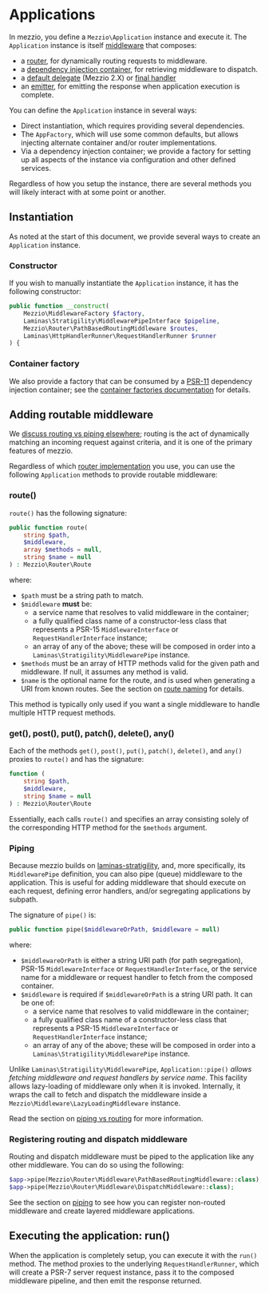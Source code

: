 # Applications

In mezzio, you define a `Mezzio\Application` instance and
execute it. The `Application` instance is itself [middleware](https://docs.laminas.dev/laminas-stratigility/middleware/)
that composes:

- a [router](router/intro.md), for dynamically routing requests to middleware.
- a [dependency injection container](container/intro.md), for retrieving
  middleware to dispatch.
- a [default delegate](error-handling.md#default-delegates) (Mezzio 2.X)
  or [final handler](error-handling.md#version-1-error-handling)
- an [emitter](https://docs.laminas.dev/laminas-httphandlerrunner/emitters/),
  for emitting the response when application execution is complete.

You can define the `Application` instance in several ways:

- Direct instantiation, which requires providing several dependencies.
- The `AppFactory`, which will use some common defaults, but allows injecting alternate
  container and/or router implementations.
- Via a dependency injection container; we provide a factory for setting up all
  aspects of the instance via configuration and other defined services.

Regardless of how you setup the instance, there are several methods you will
likely interact with at some point or another.

## Instantiation

As noted at the start of this document, we provide several ways to create an
`Application` instance.

### Constructor

If you wish to manually instantiate the `Application` instance, it has the
following constructor:

```php
public function __construct(
    Mezzio\MiddlewareFactory $factory,
    Laminas\Stratigility\MiddlewarePipeInterface $pipeline,
    Mezzio\Router\PathBasedRoutingMiddleware $routes,
    Laminas\HttpHandlerRunner\RequestHandlerRunner $runner
) {
```

### Container factory

We also provide a factory that can be consumed by a [PSR-11](https://www.php-fig.org/psr/psr-11/)
dependency injection container; see the [container factories documentation](container/factories.md)
for details.

## Adding routable middleware

We [discuss routing vs piping elsewhere](router/piping.md); routing is the act
of dynamically matching an incoming request against criteria, and it is one of
the primary features of mezzio.

Regardless of which [router implementation](router/interface.md) you use, you
can use the following `Application` methods to provide routable middleware:

### route()

`route()` has the following signature:

```php
public function route(
    string $path,
    $middleware,
    array $methods = null,
    string $name = null
) : Mezzio\Router\Route
```

where:

- `$path` must be a string path to match.
- `$middleware` **must** be:
    - a service name that resolves to valid middleware in the container;
    - a fully qualified class name of a constructor-less class that represents a
      PSR-15 `MiddlewareInterface` or `RequestHandlerInterface` instance;
    - an array of any of the above; these will be composed in order into a
      `Laminas\Stratigility\MiddlewarePipe` instance.
- `$methods` must be an array of HTTP methods valid for the given path and
  middleware. If null, it assumes any method is valid.
- `$name` is the optional name for the route, and is used when generating a URI
  from known routes. See the section on [route naming](router/uri-generation.md#generating-uris)
  for details.

This method is typically only used if you want a single middleware to handle
multiple HTTP request methods.

### get(), post(), put(), patch(), delete(), any()

Each of the methods `get()`, `post()`, `put()`, `patch()`, `delete()`, and `any()`
proxies to `route()` and has the signature:

```php
function (
    string $path,
    $middleware,
    string $name = null
) : Mezzio\Router\Route
```

Essentially, each calls `route()` and specifies an array consisting solely of
the corresponding HTTP method for the `$methods` argument.

### Piping

Because mezzio builds on [laminas-stratigility](https://docs.laminas.dev/laminas-stratigility/),
and, more specifically, its `MiddlewarePipe` definition, you can also pipe
(queue) middleware to the application. This is useful for adding middleware that
should execute on each request, defining error handlers, and/or segregating
applications by subpath.

The signature of `pipe()` is:

```php
public function pipe($middlewareOrPath, $middleware = null)
```

where:

- `$middlewareOrPath` is either a string URI path (for path segregation), PSR-15
  `MiddlewareInterface` or `RequestHandlerInterface`, or the service name for a
  middleware or request handler to fetch from the composed container.
- `$middleware` is required if `$middlewareOrPath` is a string URI path. It can
  be one of:
    - a service name that resolves to valid middleware in the container;
    - a fully qualified class name of a constructor-less class that represents a
      PSR-15 `MiddlewareInterface` or `RequestHandlerInterface` instance;
    - an array of any of the above; these will be composed in order into a
      `Laminas\Stratigility\MiddlewarePipe` instance.

Unlike `Laminas\Stratigility\MiddlewarePipe`, `Application::pipe()` *allows
fetching middleware and request handlers by service name*. This facility allows
lazy-loading of middleware only when it is invoked. Internally, it wraps the
call to fetch and dispatch the middleware inside a
`Mezzio\Middleware\LazyLoadingMiddleware` instance.

Read the section on [piping vs routing](router/piping.md) for more information.

### Registering routing and dispatch middleware

Routing and dispatch middleware must be piped to the application like any other
middleware. You can do so using the following:

```php
$app->pipe(Mezzio\Router\Middleware\PathBasedRoutingMiddleware::class);
$app->pipe(Mezzio\Router\Middleware\DispatchMiddleware::class);
```

See the section on [piping](router/piping.md) to see how you can register
non-routed middleware and create layered middleware applications.

## Executing the application: run()

When the application is completely setup, you can execute it with the `run()`
method. The method proxies to the underlying `RequestHandlerRunner`, which will
create a PSR-7 server request instance, pass it to the composed middleware
pipeline, and then emit the response returned.
